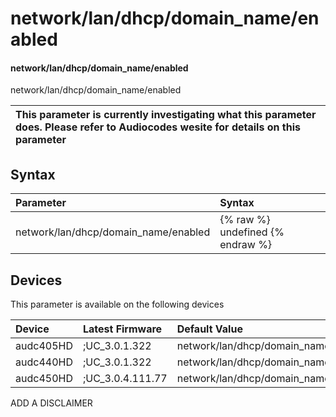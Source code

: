 ﻿---
description: network/lan/dhcp/domain_name/enabled
search:
    keywords: ['network','lan','dhcp','domain_name','enabled']
---

# network/lan/dhcp/domain_name/enabled

#### network/lan/dhcp/domain_name/enabled

network/lan/dhcp/domain_name/enabled


| This parameter is currently investigating what this parameter does. Please refer to Audiocodes wesite for details on this parameter | 
| :--- |

## Syntax
| Parameter | Syntax |
| :--- | :--- |
|network/lan/dhcp/domain_name/enabled | {% raw %} undefined {% endraw %}|

## Devices
This parameter is available on the following devices

| Device | Latest Firmware | Default Value |
|:---|:---|:---|
| audc405HD | ;UC_3.0.1.322 | network/lan/dhcp/domain_name/enabled=1 
| audc440HD | ;UC_3.0.1.322 | network/lan/dhcp/domain_name/enabled=1 
| audc450HD | ;UC_3.0.4.111.77 | network/lan/dhcp/domain_name/enabled=1 

ADD A DISCLAIMER
